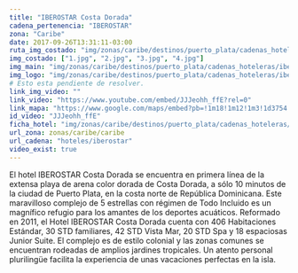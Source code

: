 ```yaml
---
title: "IBEROSTAR Costa Dorada"
cadena_pertenencia: "IBEROSTAR"
zona: "Caribe"
date: 2017-09-26T13:31:11-03:00
ruta_img_costado: "img/zonas/caribe/destinos/puerto_plata/cadenas_hoteleras/iberostar/iberostar_costa_dorada/imagenes_hotel/"
img_costado: ["1.jpg", "2.jpg", "3.jpg", "4.jpg"]
img_main: "img/zonas/caribe/destinos/puerto_plata/cadenas_hoteleras/iberostar/iberostar_costa_dorada/iberostar_costa_dorada.jpg"
img_logo: "img/zonas/caribe/destinos/puerto_plata/cadenas_hoteleras/iberostar/iberostar_costa_dorada/logo_hotel/logo_iberostar_costa_dorada.jpg"
# Esto esta pendiente de resolver.
link_img_video: ""
link_video: "https://www.youtube.com/embed/JJJeohh_ffE?rel=0"
link_mapa: "https://www.google.com/maps/embed?pb=!1m18!1m12!1m3!1d3754.508430731048!2d-70.66046368508789!3d19.776029086690208!2m3!1f0!2f0!3f0!3m2!1i1024!2i768!4f13.1!3m3!1m2!1s0x8eb1efa602fc216f%3A0xa85187e064fb03b9!2sIberostar+Costa+Dorada+Puerto+Plata!5e0!3m2!1ses!2scl!4v1509992997826"
id_video: "JJJeohh_ffE"
ficha_hotel: "img/zonas/caribe/destinos/puerto_plata/cadenas_hoteleras/iberostar/iberostar_costa_dorada/iberostar_costa_dorada.pdf"
url_zona: zonas/caribe/caribe
url_cadena: "hoteles/iberostar"
video_exist: true
---
```

El hotel IBEROSTAR Costa Dorada se encuentra en primera línea de la extensa playa de arena color dorada de Costa Dorada, a sólo 10 minutos de la ciudad de Puerto Plata, en la costa norte de República Dominicana. Este maravilloso complejo de 5 estrellas con régimen de Todo Incluido es un magnífico refugio para los amantes de los deportes acuáticos. Reformado en 2011, el Hotel IBEROSTAR Costa Dorada cuenta con 406 Habitaciones Estándar, 30 STD familiares, 42 STD Vista Mar, 20 STD Spa y 18 espaciosas Junior Suite. El complejo es de estilo colonial y las zonas comunes se encuentran rodeadas de amplios jardines tropicales. Un atento personal plurilingüe facilita la experiencia de unas vacaciones perfectas en la isla.
